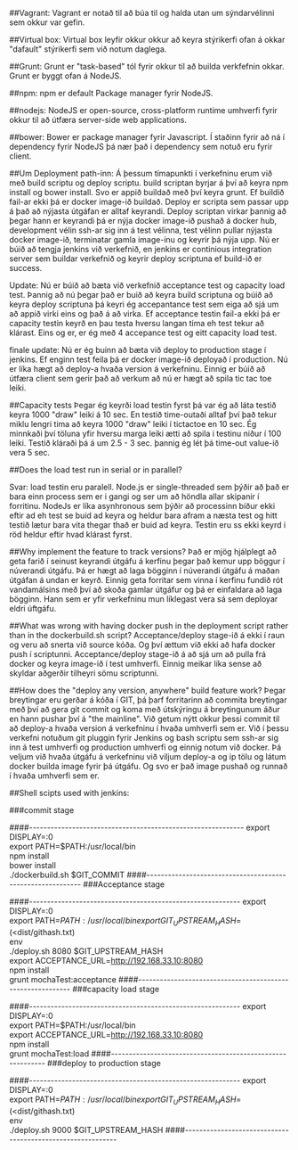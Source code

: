 ##Vagrant:
Vagrant er notað til að búa til og halda utan um sýndarvélinni sem okkur var gefin.

##Virtual box:
Virtual box leyfir okkur okkur að keyra stýrikerfi ofan á okkar "dafault" stýrikerfi sem við notum daglega.

##Grunt:
Grunt er "task-based" tól fyrir okkur til að builda verkfefnin okkar. Grunt er byggt ofan á NodeJS.

##npm:
npm er default Package manager fyrir NodeJS.

##nodejs:
NodeJS er open-source, cross-platform runtime umhverfi fyrir okkur til að útfæra server-side web applications.

##bower:
Bower er package manager fyrir Javascript. Í staðinn fyrir að ná í dependency fyrir NodeJS þá nær það í dependency sem notuð eru fyrir client.

##Um Deployment path-inn:
Á þessum tímapunkti í­ verkefninu erum við með build scriptu og deploy scriptu. build scriptan byrjar á því að keyra npm install og bower install. Svo er appið buildað með því keyra grunt. Ef buildið fail-ar ekki þá er docker image-ið buildað. Deploy er scripta sem passar upp á það að nýjasta útgáfan er alltaf keyrandi. Deploy scriptan virkar þannig að þegar hann er keyrandi þá er nýja docker image-ið pushað á docker hub, development vélin ssh-ar sig inn á test vélinna, test vélinn pullar nýjasta docker image-ið, terminatar gamla image-inu og keyrir þá nýja upp. Nú er búið að tengja jenkins við verkefnið, en jenkins er continious integration server sem buildar verkefnið og keyrir deploy scriptuna ef build-ið er success.

Update: 
Nú er búið að bæta við verkefnið acceptance test og capacity load test.
Þannig að nú þegar það er buið að keyra build scriptuna og búið að keyra deploy scriptuna þá keyri ég accepantance test sem eiga að sjá um að appið virki eins og það á að virka. Ef acceptance testin fail-a ekki þá er capacity testin keyrð en þau testa hversu langan tima eh test tekur að klárast. Eins og er, er ég með 4 accepance test og eitt capacity load test. 

finale update:
Nú er ég buinn að bæta við deploy to production stage í jenkins. Ef enginn test feila þá er docker image-ið deployað í production. Nú er líka hægt að deploy-a hvaða version á verkefninu. Einnig er búið að útfæra client sem gerir það að verkum að nú er hægt að spila tic tac toe leiki.


##Capacity tests
Þegar ég keyrði load testin fyrst þá var ég að láta testið keyra 1000 "draw" leiki á 10 sec. En testið time-outaði alltaf því það tekur miklu lengri tima að keyra 1000 "draw" leiki í tictactoe en 10 sec. Ég minnkaði því töluna yfir hversu marga leiki ætti að spila i testinu niður í 100 leiki. Testið kláraði þá á um 2.5 - 3 sec. þannig ég lét þá time-out value-ið vera 5 sec.


##Does the load test run in serial or in parallel?

Svar:
load testin eru paralell. Node.js er single-threaded sem þýðir að það er bara einn process sem er i gangi og ser um að höndla allar skipanir í forritinu. NodeJs er líka asynhronous sem þýðir að processinn bíður ekki eftir ad eh test se buid ad keyra og heldur bara afram a næsta test og hitt testið lætur bara vita thegar thað er buid ad keyra. Testin eru ss ekki keyrd i röd heldur eftir hvad klárast fyrst.

##Why implement the feature to track versions?
Það er mjög hjálplegt að geta farið í seinust keyrandi útgáfu á kerfinu þegar það kemur upp böggur í núverandi útgáfu. Þá er hægt að laga bögginn í núverandi útgáfu á maðan útgáfan á undan er keyrð. Einnig geta forritar sem vinna í kerfinu fundið rót vandamálsins með því að skoða gamlar útgáfur og þá er einfaldara að laga bögginn.
Hann sem er yfir verkefninu mun líklegast vera sá sem deployar eldri úftgáfu.


##What was wrong with having docker push in the deployment script rather than in the dockerbuild.sh script?
Acceptance/deploy stage-ið á ekki í raun og veru að snerta við source kóða. Og því ættum við ekki að hafa docker push í scriptunni. Acceptance/deploy stage-ið á að sjá um að pulla frá docker og keyra image-ið í test umhverfi. Einnig meikar líka sense að skyldar aðgerðir tilheyri sömu scriptunni.



##How does the "deploy any version, anywhere" build feature work? 
Þegar breytingar eru gerðar á kóða í GIT, þá þarf forritarinn að commita breytingar með því að gera git commit og koma með útskýringu á breytingunum áður en hann pushar því á "the mainline". Við getum nýtt okkur þessi commit til að deploy-a hvaða version á verkefninu í hvaða umhverfi sem er. Við í þessu verkefni notuðum git pluggin fyrir Jenkins og bash scriptu sem ssh-ar sig inn á test umhverfi og production umhverfi og einnig notum við docker. Þá veljum við hvaða útgáfu á verkefninu við viljum deploy-a og ip tölu og látum docker builda image fyrir þá útgáfu. Og svo er það image pushað og runnað í hvaða umhverfi sem er.

##Shell scipts used with jenkins:

###commit stage

####------------------------------------------------------------
export DISPLAY=:0  
export PATH=$PATH:/usr/local/bin   
npm install  
bower install  
./dockerbuild.sh $GIT_COMMIT
####-----------------------------------------------------------
###Acceptance stage

####-----------------------------------------------------------
export DISPLAY=:0  
export PATH=$PATH:/usr/local/bin   
export GIT_UPSTREAM_HASH=$(<dist/githash.txt)  
env  
./deploy.sh 8080 $GIT_UPSTREAM_HASH  
export ACCEPTANCE_URL=http://192.168.33.10:8080  
npm install  
grunt mochaTest:acceptance
####-----------------------------------------------------------
###capacity load stage 

####-----------------------------------------------------------
export DISPLAY=:0  
export PATH=$PATH:/usr/local/bin  
export ACCEPTANCE_URL=http://192.168.33.10:8080  
npm install  
grunt mochaTest:load
####-----------------------------------------------------------
###deploy to production stage

####-----------------------------------------------------------
export DISPLAY=:0  
export PATH=$PATH:/usr/local/bin  
export GIT_UPSTREAM_HASH=$(<dist/githash.txt)  
env  
./deploy.sh 9000 $GIT_UPSTREAM_HASH
####-----------------------------------------------------------
